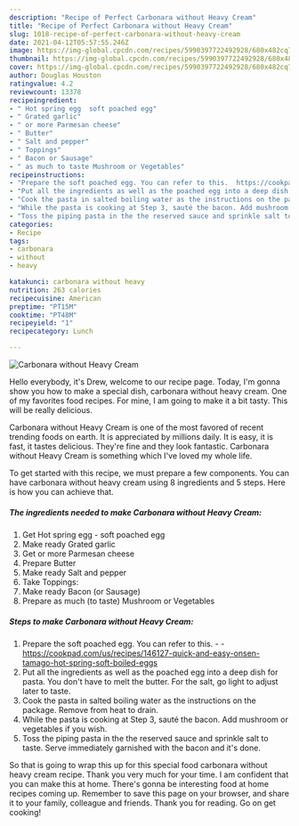 ```yaml
---
description: "Recipe of Perfect Carbonara without Heavy Cream"
title: "Recipe of Perfect Carbonara without Heavy Cream"
slug: 1018-recipe-of-perfect-carbonara-without-heavy-cream
date: 2021-04-12T05:57:55.246Z
image: https://img-global.cpcdn.com/recipes/5990397722492928/680x482cq70/carbonara-without-heavy-cream-recipe-main-photo.jpg
thumbnail: https://img-global.cpcdn.com/recipes/5990397722492928/680x482cq70/carbonara-without-heavy-cream-recipe-main-photo.jpg
cover: https://img-global.cpcdn.com/recipes/5990397722492928/680x482cq70/carbonara-without-heavy-cream-recipe-main-photo.jpg
author: Douglas Houston
ratingvalue: 4.2
reviewcount: 13378
recipeingredient:
- " Hot spring egg  soft poached egg"
- " Grated garlic"
- " or more Parmesan cheese"
- " Butter"
- " Salt and pepper"
- " Toppings"
- " Bacon or Sausage"
- " as much to taste Mushroom or Vegetables"
recipeinstructions:
- "Prepare the soft poached egg. You can refer to this.  https://cookpad.com/us/recipes/146127-quick-and-easy-onsen-tamago-hot-spring-soft-boiled-eggs"
- "Put all the ingredients as well as the poached egg into a deep dish for pasta. You don&#39;t have to melt the butter. For the salt, go light to adjust later to taste."
- "Cook the pasta in salted boiling water as the instructions on the package. Remove from heat to drain."
- "While the pasta is cooking at Step 3, sauté the bacon. Add mushroom or vegetables if you wish."
- "Toss the piping pasta in the the reserved sauce and sprinkle salt to taste. Serve immediately garnished with the bacon and it&#39;s done."
categories:
- Recipe
tags:
- carbonara
- without
- heavy

katakunci: carbonara without heavy 
nutrition: 263 calories
recipecuisine: American
preptime: "PT15M"
cooktime: "PT48M"
recipeyield: "1"
recipecategory: Lunch

---
```



![Carbonara without Heavy Cream](https://img-global.cpcdn.com/recipes/5990397722492928/680x482cq70/carbonara-without-heavy-cream-recipe-main-photo.jpg)

Hello everybody, it's Drew, welcome to our recipe page. Today, I'm gonna show you how to make a special dish, carbonara without heavy cream. One of my favorites food recipes. For mine, I am going to make it a bit tasty. This will be really delicious.



Carbonara without Heavy Cream is one of the most favored of recent trending foods on earth. It is appreciated by millions daily. It is easy, it is fast, it tastes delicious. They're fine and they look fantastic. Carbonara without Heavy Cream is something which I've loved my whole life.


To get started with this recipe, we must prepare a few components. You can have carbonara without heavy cream using 8 ingredients and 5 steps. Here is how you can achieve that.

<!--inarticleads1-->

##### The ingredients needed to make Carbonara without Heavy Cream:

1. Get  Hot spring egg - soft poached egg
1. Make ready  Grated garlic
1. Get  or more Parmesan cheese
1. Prepare  Butter
1. Make ready  Salt and pepper
1. Take  Toppings:
1. Make ready  Bacon (or Sausage)
1. Prepare  as much (to taste) Mushroom or Vegetables




<!--inarticleads2-->

##### Steps to make Carbonara without Heavy Cream:

1. Prepare the soft poached egg. You can refer to this. -  - https://cookpad.com/us/recipes/146127-quick-and-easy-onsen-tamago-hot-spring-soft-boiled-eggs
1. Put all the ingredients as well as the poached egg into a deep dish for pasta. You don&#39;t have to melt the butter. For the salt, go light to adjust later to taste.
1. Cook the pasta in salted boiling water as the instructions on the package. Remove from heat to drain.
1. While the pasta is cooking at Step 3, sauté the bacon. Add mushroom or vegetables if you wish.
1. Toss the piping pasta in the the reserved sauce and sprinkle salt to taste. Serve immediately garnished with the bacon and it&#39;s done.




So that is going to wrap this up for this special food carbonara without heavy cream recipe. Thank you very much for your time. I am confident that you can make this at home. There's gonna be interesting food at home recipes coming up. Remember to save this page on your browser, and share it to your family, colleague and friends. Thank you for reading. Go on get cooking!
